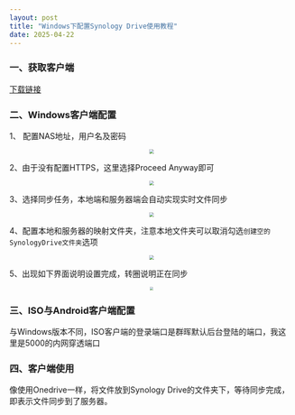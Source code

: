 ```yaml
---
layout: post
title: "Windows下配置Synology Drive使用教程"
date: 2025-04-22
---
```


### 一、获取客户端

[下载链接](https://www.synology.cn/zh-cn/dsm/feature/drive)


### 二、Windows客户端配置

1、 配置NAS地址，用户名及密码

<p align="center">
  <img src="https://cdn.jsdelivr.net/gh/dwgan/PicGo/img/image-20250422114413383.png" style="zoom: 50%;" />
  <br>
</p>

2、由于没有配置HTTPS，这里选择Proceed Anyway即可

<p align="center">
  <img src="https://cdn.jsdelivr.net/gh/dwgan/PicGo/img/image-20250422114510622.png" style="zoom: 50%;" />
  <br>
</p>

3、选择同步任务，本地端和服务器端会自动实现实时文件同步

<p align="center">
  <img src="https://cdn.jsdelivr.net/gh/dwgan/PicGo/img/image-20250422114549050.png" style="zoom: 50%;" />
  <br>
</p>

4、配置本地和服务器的映射文件夹，注意本地文件夹可以取消勾选`创建空的SynologyDrive文件夹`选项

<p align="center">
  <img src="https://cdn.jsdelivr.net/gh/dwgan/PicGo/img/image-20250422114637779.png" style="zoom: 50%;" />
  <br>
</p>

5、出现如下界面说明设置完成，转圈说明正在同步

<p align="center">
  <img src="https://cdn.jsdelivr.net/gh/dwgan/PicGo/img/image-20250422114837495.png" style="zoom: 36%;" />
  <br>
</p>

### 三、ISO与Android客户端配置

与Windows版本不同，ISO客户端的登录端口是群晖默认后台登陆的端口，我这里是5000的内网穿透端口

### 四、客户端使用


像使用Onedrive一样，将文件放到Synology Drive的文件夹下，等待同步完成，即表示文件同步到了服务器。

